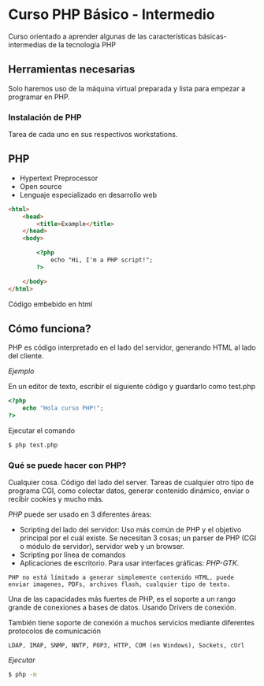 # Curso PHP Básico - Intermedio
Curso orientado a aprender algunas de las características básicas-intermedias de la tecnología PHP

## Herramientas necesarias
Solo haremos uso de la máquina virtual preparada y lista para empezar a programar en PHP.

### Instalación de PHP
Tarea de cada uno en sus respectivos workstations.

## PHP
- Hypertext Preprocessor
- Open source
- Lenguaje especializado en desarrollo web

```html
<html>
    <head>
        <title>Example</title>
    </head>
    <body>

        <?php
            echo "Hi, I'm a PHP script!";
        ?>

    </body>
</html>
```

Código embebido en html

## Cómo funciona?
PHP es código interpretado en el lado del servidor, generando HTML al lado del cliente.

*Ejemplo*

En un editor de texto, escribir el siguiente código y guardarlo como test.php

```php
<?php
    echo "Hola curso PHP!";
?>
```

Ejecutar el comando

```sh
$ php test.php
```

### Qué se puede hacer con PHP?
Cualquier cosa. Código del lado del server.
Tareas de cualquier otro tipo de programa CGI, como colectar datos, generar contenido dinámico, enviar o recibir cookies y mucho más.

*PHP* puede ser usado en 3 diferentes áreas:

- Scripting del lado del servidor: Uso más común de PHP y el objetivo principal por el cuál existe. Se necesitan 3 cosas; un parser de PHP (CGI
o módulo de servidor), servidor web y un browser.
- Scripting por línea de comandos
- Aplicaciones de escritorio. Para usar interfaces gráficas: _PHP-GTK_.

```
PHP no está límitado a generar simplemente contenido HTML, puede enviar imagenes, PDFs, archivos flash, cualquier tipo de texto.
```

Una de las capacidades más fuertes de PHP, es el soporte a un rango grande de conexiones a bases de datos.
Usando Drivers de conexión.

También tiene soporte de conexión a muchos servicios mediante diferentes protocolos de comunicación

```
LDAP, IMAP, SNMP, NNTP, POP3, HTTP, COM (en Windows), Sockets, cUrl
```

*Ejecutar*

```sh
$ php -m
```

